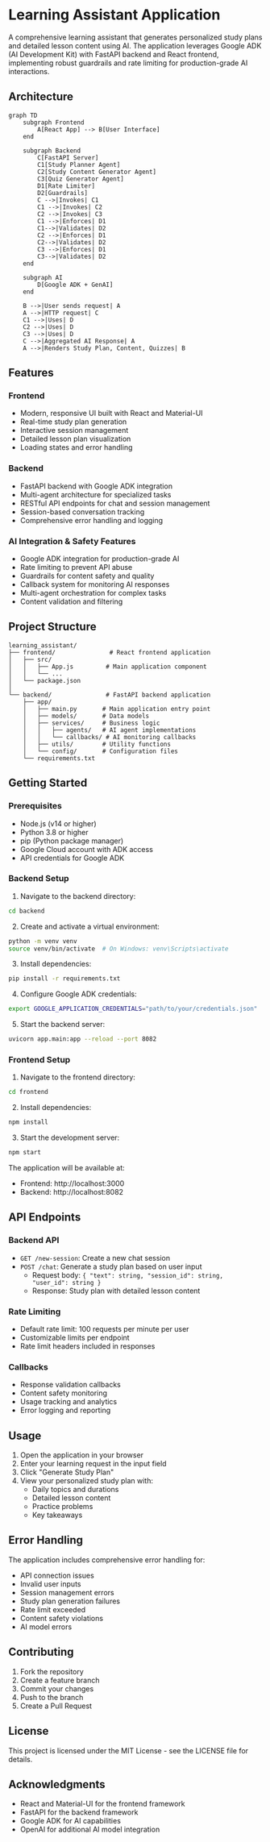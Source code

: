 # Learning Assistant Application

A comprehensive learning assistant that generates personalized study plans and detailed lesson content using AI. The application leverages Google ADK (AI Development Kit) with FastAPI backend and React frontend, implementing robust guardrails and rate limiting for production-grade AI interactions.

## Architecture

```mermaid
graph TD
    subgraph Frontend
        A[React App] --> B[User Interface]
    end

    subgraph Backend
        C[FastAPI Server]
        C1[Study Planner Agent]
        C2[Study Content Generator Agent]
        C3[Quiz Generator Agent]
        D1[Rate Limiter]
        D2[Guardrails]
        C -->|Invokes| C1
        C1 -->|Invokes| C2
        C2 -->|Invokes| C3
        C1 -->|Enforces| D1
        C1-->|Validates| D2
        C2 -->|Enforces| D1
        C2-->|Validates| D2
        C3 -->|Enforces| D1
        C3-->|Validates| D2
    end

    subgraph AI
        D[Google ADK + GenAI]
    end

    B -->|User sends request| A
    A -->|HTTP request| C
    C1 -->|Uses| D
    C2 -->|Uses| D
    C3 -->|Uses| D
    C -->|Aggregated AI Response| A
    A -->|Renders Study Plan, Content, Quizzes| B
```

## Features

### Frontend
- Modern, responsive UI built with React and Material-UI
- Real-time study plan generation
- Interactive session management
- Detailed lesson plan visualization
- Loading states and error handling

### Backend
- FastAPI backend with Google ADK integration
- Multi-agent architecture for specialized tasks
- RESTful API endpoints for chat and session management
- Session-based conversation tracking
- Comprehensive error handling and logging

### AI Integration & Safety Features
- Google ADK integration for production-grade AI
- Rate limiting to prevent API abuse
- Guardrails for content safety and quality
- Callback system for monitoring AI responses
- Multi-agent orchestration for complex tasks
- Content validation and filtering

## Project Structure

```
learning_assistant/
├── frontend/               # React frontend application
│   ├── src/
│   │   ├── App.js         # Main application component
│   │   └── ...
│   └── package.json
│
└── backend/               # FastAPI backend application
    ├── app/
    │   ├── main.py       # Main application entry point
    │   ├── models/       # Data models
    │   ├── services/     # Business logic
    │   │   ├── agents/   # AI agent implementations
    │   │   └── callbacks/ # AI monitoring callbacks
    │   ├── utils/        # Utility functions
    │   └── config/       # Configuration files
    └── requirements.txt
```

## Getting Started

### Prerequisites
- Node.js (v14 or higher)
- Python 3.8 or higher
- pip (Python package manager)
- Google Cloud account with ADK access
- API credentials for Google ADK

### Backend Setup

1. Navigate to the backend directory:
```bash
cd backend
```

2. Create and activate a virtual environment:
```bash
python -m venv venv
source venv/bin/activate  # On Windows: venv\Scripts\activate
```

3. Install dependencies:
```bash
pip install -r requirements.txt
```

4. Configure Google ADK credentials:
```bash
export GOOGLE_APPLICATION_CREDENTIALS="path/to/your/credentials.json"
```

5. Start the backend server:
```bash
uvicorn app.main:app --reload --port 8082
```

### Frontend Setup

1. Navigate to the frontend directory:
```bash
cd frontend
```

2. Install dependencies:
```bash
npm install
```

3. Start the development server:
```bash
npm start
```

The application will be available at:
- Frontend: http://localhost:3000
- Backend: http://localhost:8082

## API Endpoints

### Backend API

- `GET /new-session`: Create a new chat session
- `POST /chat`: Generate a study plan based on user input
  - Request body: `{ "text": string, "session_id": string, "user_id": string }`
  - Response: Study plan with detailed lesson content

### Rate Limiting
- Default rate limit: 100 requests per minute per user
- Customizable limits per endpoint
- Rate limit headers included in responses

### Callbacks
- Response validation callbacks
- Content safety monitoring
- Usage tracking and analytics
- Error logging and reporting

## Usage

1. Open the application in your browser
2. Enter your learning request in the input field
3. Click "Generate Study Plan"
4. View your personalized study plan with:
   - Daily topics and durations
   - Detailed lesson content
   - Practice problems
   - Key takeaways

## Error Handling

The application includes comprehensive error handling for:
- API connection issues
- Invalid user inputs
- Session management errors
- Study plan generation failures
- Rate limit exceeded
- Content safety violations
- AI model errors

## Contributing

1. Fork the repository
2. Create a feature branch
3. Commit your changes
4. Push to the branch
5. Create a Pull Request

## License

This project is licensed under the MIT License - see the LICENSE file for details.

## Acknowledgments

- React and Material-UI for the frontend framework
- FastAPI for the backend framework
- Google ADK for AI capabilities
- OpenAI for additional AI model integration 